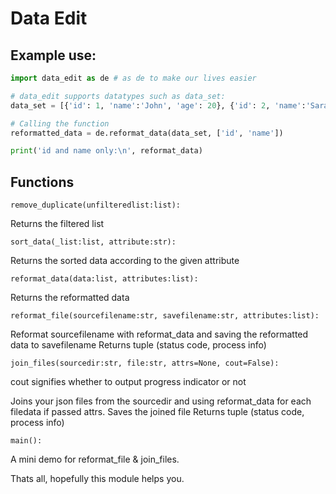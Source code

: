 # Data Edit

## Example use:
```py
import data_edit as de # as de to make our lives easier

# data_edit supports datatypes such as data_set:
data_set = [{'id': 1, 'name':'John', 'age': 20}, {'id': 2, 'name':'Sarah', 'age': 20}]

# Calling the function
reformatted_data = de.reformat_data(data_set, ['id', 'name'])

print('id and name only:\n', reformat_data)
```

## Functions

`remove_duplicate(unfilteredlist:list):`

Returns the filtered list
<br>

`sort_data(_list:list, attribute:str):` 

Returns the sorted data according to the given attribute
<br>

`reformat_data(data:list, attributes:list):`

Returns the reformatted data
<br>

`reformat_file(sourcefilename:str, savefilename:str, attributes:list):` 

Reformat sourcefilename with reformat_data and saving the reformatted data to savefilename
Returns tuple (status code, process info)
<br>

`join_files(sourcedir:str, file:str, attrs=None, cout=False):`

cout signifies whether to output progress indicator or not

Joins your json files from the sourcedir and using reformat_data for each filedata if passed attrs. 
Saves the joined file
Returns tuple (status code, process info)
<br>

`main():`

A mini demo for reformat_file & join_files.
<br>

Thats all, hopefully this module helps you.
